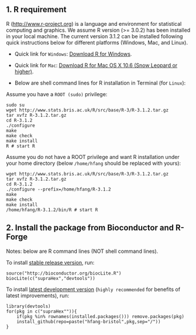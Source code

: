 ## 1. R requirement

R (http://www.r-project.org) is a language and environment for statistical computing and graphics. We assume R version (>= 3.0.2) has been installed in your local machine. The current version 3.1.2 can be installed following quick instructions below for different platforms (Windows, Mac, and Linux).

* Quick link for `Windows`: [Download R for Windows](http://cran.r-project.org/bin/windows/base/R-3.1.2-win.exe).
* Quick link for `Mac`: [Download R for Mac OS X 10.6 (Snow Leopard or higher)](http://cran.r-project.org/bin/macosx/R-3.1.2-snowleopard.pkg).

* Below are shell command lines for R installation in Terminal (for `Linux`):

Assume you have a `ROOT (sudo)` privilege:
    
    sudo su
    wget http://www.stats.bris.ac.uk/R/src/base/R-3/R-3.1.2.tar.gz
    tar xvfz R-3.1.2.tar.gz
    cd R-3.1.2
    ./configure
    make
    make check
    make install
    R # start R

Assume you do not have a ROOT privilege and want R installation under your home directory (below `/home/hfang` should be replaced with yours):

    wget http://www.stats.bris.ac.uk/R/src/base/R-3/R-3.1.2.tar.gz
    tar xvfz R-3.1.2.tar.gz
    cd R-3.1.2
    ./configure --prefix=/home/hfang/R-3.1.2
    make
    make check
    make install
    /home/hfang/R-3.1.2/bin/R # start R

## 2. Install the package from Bioconductor and R-Forge

Notes: below are R command lines (NOT shell command lines).

To install [stable release version](http://bioconductor.org/packages/release/bioc/html/supraHex.html), run:

    source("http://bioconductor.org/biocLite.R")
    biocLite(c("supraHex","devtools"))

To install [latest development version](https://github.com/hfang-bristol/supraHex) (`highly recommended` for benefits of latest improvements), run:
    
    library(devtools)
    for(pkg in c("supraHex"")){
        if(pkg %in% rownames(installed.packages())) remove.packages(pkg)
        install_github(repo=paste("hfang-bristol",pkg,sep="/"))
    }
